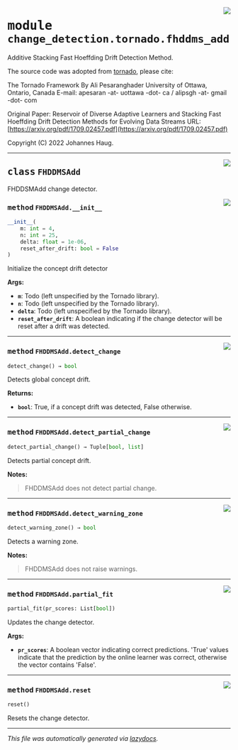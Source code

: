 <!-- markdownlint-disable -->

<a href="https://github.com/haugjo/float/tree/main/float/change_detection/tornado/fhddms_add.py#L0"><img align="right" style="float:right;" src="https://img.shields.io/badge/-source-cccccc?style=flat-square"></a>

# <kbd>module</kbd> `change_detection.tornado.fhddms_add`
Additive Stacking Fast Hoeffding Drift Detection Method. 

The source code was adopted from [tornado](https://github.com/alipsgh/tornado), please cite:

The Tornado Framework By Ali Pesaranghader University of Ottawa, Ontario, Canada E-mail: apesaran -at- uottawa -dot- ca / alipsgh -at- gmail -dot- com

Original Paper: Reservoir of Diverse Adaptive Learners and Stacking Fast Hoeffding Drift Detection Methods for Evolving Data Streams URL: [https://arxiv.org/pdf/1709.02457.pdf](https://arxiv.org/pdf/1709.02457.pdf) 

Copyright (C) 2022 Johannes Haug. 



---

<a href="https://github.com/haugjo/float/tree/main/float/change_detection/tornado/fhddms_add.py#L20"><img align="right" style="float:right;" src="https://img.shields.io/badge/-source-cccccc?style=flat-square"></a>

## <kbd>class</kbd> `FHDDMSAdd`
FHDDSMAdd change detector. 

<a href="https://github.com/haugjo/float/tree/main/float/change_detection/tornado/fhddms_add.py#L22"><img align="right" style="float:right;" src="https://img.shields.io/badge/-source-cccccc?style=flat-square"></a>

### <kbd>method</kbd> `FHDDMSAdd.__init__`

```python
__init__(
    m: int = 4,
    n: int = 25,
    delta: float = 1e-06,
    reset_after_drift: bool = False
)
```

Initialize the concept drift detector 



**Args:**
 
 - <b>`m`</b>:  Todo (left unspecified by the Tornado library). 
 - <b>`n`</b>:  Todo (left unspecified by the Tornado library). 
 - <b>`delta`</b>:  Todo (left unspecified by the Tornado library). 
 - <b>`reset_after_drift`</b>:  A boolean indicating if the change detector will be reset after a drift was detected. 




---

<a href="https://github.com/haugjo/float/tree/main/float/change_detection/tornado/fhddms_add.py#L101"><img align="right" style="float:right;" src="https://img.shields.io/badge/-source-cccccc?style=flat-square"></a>

### <kbd>method</kbd> `FHDDMSAdd.detect_change`

```python
detect_change() → bool
```

Detects global concept drift. 



**Returns:**
 
 - <b>`bool`</b>:  True, if a concept drift was detected, False otherwise. 

---

<a href="https://github.com/haugjo/float/tree/main/float/change_detection/tornado/fhddms_add.py#L109"><img align="right" style="float:right;" src="https://img.shields.io/badge/-source-cccccc?style=flat-square"></a>

### <kbd>method</kbd> `FHDDMSAdd.detect_partial_change`

```python
detect_partial_change() → Tuple[bool, list]
```

Detects partial concept drift. 



**Notes:**

> FHDDMSAdd does not detect partial change. 

---

<a href="https://github.com/haugjo/float/tree/main/float/change_detection/tornado/fhddms_add.py#L117"><img align="right" style="float:right;" src="https://img.shields.io/badge/-source-cccccc?style=flat-square"></a>

### <kbd>method</kbd> `FHDDMSAdd.detect_warning_zone`

```python
detect_warning_zone() → bool
```

Detects a warning zone. 



**Notes:**

> FHDDMSAdd does not raise warnings. 

---

<a href="https://github.com/haugjo/float/tree/main/float/change_detection/tornado/fhddms_add.py#L53"><img align="right" style="float:right;" src="https://img.shields.io/badge/-source-cccccc?style=flat-square"></a>

### <kbd>method</kbd> `FHDDMSAdd.partial_fit`

```python
partial_fit(pr_scores: List[bool])
```

Updates the change detector. 



**Args:**

- <b>`pr_scores`</b>: A boolean vector indicating correct predictions. 'True' values indicate that the prediction by the  online learner was correct, otherwise the vector contains 'False'.

---

<a href="https://github.com/haugjo/float/tree/main/float/change_detection/tornado/fhddms_add.py#L44"><img align="right" style="float:right;" src="https://img.shields.io/badge/-source-cccccc?style=flat-square"></a>

### <kbd>method</kbd> `FHDDMSAdd.reset`

```python
reset()
```

Resets the change detector. 




---

_This file was automatically generated via [lazydocs](https://github.com/ml-tooling/lazydocs)._
